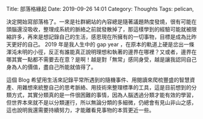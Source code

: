 Title: 部落格緣起
Date: 2019-09-26 14:01
Category: Thoughts
Tags: pelican, 

決定開始寫部落格了。一來是社群網站的內容總是隨著議題熱度發燒，很有可能在頭腦還沒吸收，整理成系統的脈絡之前就發散掉了，那這樣學到的經驗可能就被限縮許多，再來是想記錄自己的生活，感恩現在所擁有的一切事物，目標是成為比昨天更好的自己。 2019 年是我人生中的 gap year ，在原本的軌道上硬是岔出一條渾沌未明的小徑，反正有誰能真正說明理想和執著的邊界在哪裡？又或者，邊界在哪其實一點都不需要去在意？是啊！越是對「無常」感同身受，越是讓我認同自己身為人的價值，盡自己所能就值得了。

這個 Blog 希望用生活來記錄平常所遇到的隨機事件、用閱讀來爬梳豐盛的智慧資產、用雜想來統整自己的思考脈絡、用技術來整理標準的工具，這是目前想到的分類方式，其實分類真的是一件很困難的事情，因為人腦透過分類才能有效的學習，但世界本來就不是以分類運行，所以無論分類的多細微，仍總會有見山非山之感，這也說明我還需要持續努力，才能離看見事物的本質更近一些。